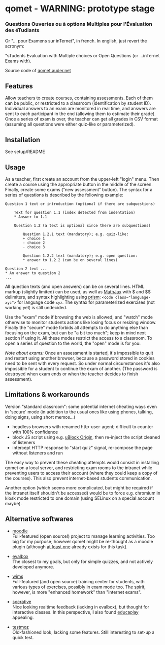 # qomet - WARNING: prototype stage

### Questions Ouvertes ou à options Multiples pour l'Évaluation des éTudiants

Or "... pour Examens sur inTernet", in french. In english, just revert the acronym:

"sTudents Evaluation with Multiple choices or Open Questions (or ...inTernet Exams with).

Source code of [qomet.auder.net](https://qomet.auder.net)

## Features

Allow teachers to create courses, containing assessments. Each of them can be public, or
restricted to a classroom (identification by student ID).
Individual answers to an exam are monitored in real time, and answers are sent
to each participant in the end (allowing them to estimate their grade).
Once a series of exam is over, the teacher can get all grades in CSV format
(assuming all questions were either quiz-like or parameterized).

## Installation

See setup/README

## Usage

As a teacher, first create an account from the upper-left "login" menu.
Then create a course using the appropriate button in the middle of the screen.
Finally, create some exams ("new assessment" button). The syntax for a series of questions is described by the following example:

	Question 1 text or introduction (optional if there are subquestions)

		Text for question 1.1 (index detected from indentation)
		* Answer to 1.1

		Question 1.2 (a text is optional since there are subquestions)

			Question 1.2.1 text (mandatory); e.g. quiz-like:
			+ choice 1
			- choice 2
			- choice 3

			Question 1.2.2 text (mandatory); e.g. open question:
			* answer to 1.2.2 (can be on several lines)
	
	Question 2 text ...
	* An answer to question 2
	...

All question texts (and open answers) can be on several lines.
HTML markup (slightly limited) can be used, as well as [MathJax](https://www.mathjax.org/) with $ and $$ delimiters,
and syntax highlighting using [prism](http://prismjs.com/): `<code class="language-xyz">` for language code `xyz`.
The syntax for parameterized exercises (not working yet) is still undecided.

Use the "exam" mode if browsing the web is allowed, and "watch" mode otherwise to monitor
students actions like losing focus or resizing window.
Finally the "secure" mode forbids all attempts to do anything else than focusing on the exam,
but can be "a bit too much"; keep in mind next section if using it.
All these modes restrict the access to a classroom. To open a series of question to the world,
the "open" mode is for you.

*Note about exams:*
Once an assessment is started, it's impossible to quit and restart using another browser,
because a password stored in cookies need to be sent with every request.
So under normal circumstances it's also impossible for a student to continue the exam of another.
(The password is destroyed when exam ends or when the teacher decides to finish assessment).

## Limitations & workarounds

Version "standard classroom": some potential internet cheating ways even in 'secure' mode (in addition to
the usual ones like using phones, talking, doing signs, using short memos...)

 - headless browsers with renamed http-user-agent; difficult to counter with 100% confidence
 - block JS script using e.g. [uBlock Origin](https://github.com/gorhill/uBlock), then re-inject the script cleaned of listeners
 - intercept HTTP response to "start quiz" signal, re-compose the page without listeners and run

The easy way to prevent these cheating attempts would consist in installing qomet on a local server,
and restricting exam rooms to the intranet while preventing users to access their account (where they could
keep a copy of the courses). This also prevent internet-based students communication.

Another option (which seems more complicated, but might be required if the intranet itself shouldn't be accessed)
would be to force e.g. chromium in kiosk mode restricted to one domain (using SELinux on a special account maybe).

## Alternative softwares

 * [moodle](https://moodle.org)<br/>
  Full-featured (open source!) project to manage learning activities.
  Too big for my purpose; however qomet might be re-thought as a moodle plugin
  (although [at least one](https://moodle.org/plugins/mod_exam) already exists for this task).

 * [evalbox](https://evalbox.com/)<br/>
  The closest to my goals, but only for simple quizzes, and not actively developed anymore.

 * [wims](http://wims.unice.fr/~wims/)<br/>
  Full-featured (and open source) training center for students, with various types of exercises,
  possibly in exam mode too. The spirit, however, is more "enhanced homework" than "internet exams".

 * [socrative](https://socrative.com/)<br/>
  Nice looking realtime feedback (lacking in evalbox), but thought for interactive classes.
  In this perspective, I also found [educaplay](https://www.educaplay.com) appealing.

 * [testmoz](https://testmoz.com/)<br/>
  Old-fashioned look, lacking some features. Still interesting to set-up a quick test.
